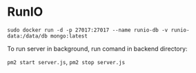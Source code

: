 # RunIO


`sudo docker run -d -p 27017:27017 --name runio-db -v runio-data:/data/db mongo:latest`

To run server in background, run comand in backend directory:

`pm2 start server.js`, `pm2 stop server.js`
